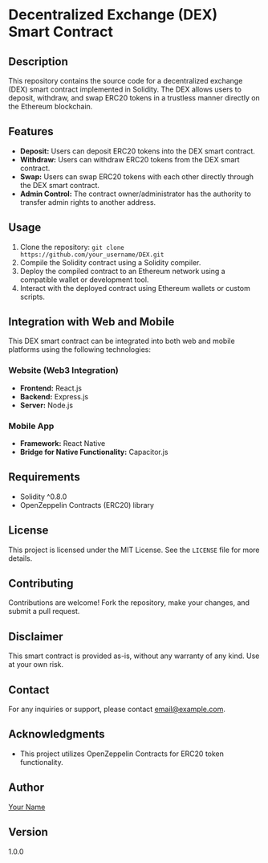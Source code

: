 # Decentralized Exchange (DEX) Smart Contract

## Description

This repository contains the source code for a decentralized exchange (DEX) smart contract implemented in Solidity. The DEX allows users to deposit, withdraw, and swap ERC20 tokens in a trustless manner directly on the Ethereum blockchain.

## Features

- **Deposit:** Users can deposit ERC20 tokens into the DEX smart contract.
- **Withdraw:** Users can withdraw ERC20 tokens from the DEX smart contract.
- **Swap:** Users can swap ERC20 tokens with each other directly through the DEX smart contract.
- **Admin Control:** The contract owner/administrator has the authority to transfer admin rights to another address.

## Usage

1. Clone the repository: `git clone https://github.com/your_username/DEX.git`
2. Compile the Solidity contract using a Solidity compiler.
3. Deploy the compiled contract to an Ethereum network using a compatible wallet or development tool.
4. Interact with the deployed contract using Ethereum wallets or custom scripts.

## Integration with Web and Mobile

This DEX smart contract can be integrated into both web and mobile platforms using the following technologies:

### Website (Web3 Integration)

- **Frontend:** React.js
- **Backend:** Express.js
- **Server:** Node.js

### Mobile App

- **Framework:** React Native
- **Bridge for Native Functionality:** Capacitor.js

## Requirements

- Solidity ^0.8.0
- OpenZeppelin Contracts (ERC20) library

## License

This project is licensed under the MIT License. See the `LICENSE` file for more details.

## Contributing

Contributions are welcome! Fork the repository, make your changes, and submit a pull request.

## Disclaimer

This smart contract is provided as-is, without any warranty of any kind. Use at your own risk.

## Contact

For any inquiries or support, please contact [email@example.com](mailto:email@example.com).

## Acknowledgments

- This project utilizes OpenZeppelin Contracts for ERC20 token functionality.

## Author

[Your Name](https://github.com/your_username)

## Version

1.0.0
